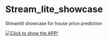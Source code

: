 # Stream_lite_showcase
Streamlit showcase for house price prediction

[![Click to show the APP!](https://static.streamlit.io/badges/steamlit_badge_black_white.svg)](https://share.streamlit.io/stjokerli/stream_lite_showcase/main/main.py)



